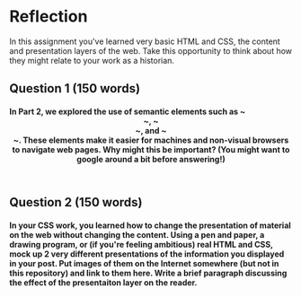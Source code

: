 # Reflection

In this assignment you've learned very basic HTML and CSS, the content and presentation layers of the web. Take this opportunity to think about how they might relate to your work as a historian.

## Question 1 (150 words)
#### In Part 2, we explored the use of semantic elements such as ~<header>~, ~<article>~, and ~<section>~. These elements make it easier for machines and non-visual browsers to navigate web pages. Why might this be important? (You might want to google around a bit before answering!)

## Question 2 (150 words)
#### In your CSS work, you learned how to change the presentation of material on the web without changing the content. Using a pen and paper, a drawing program, or (if you're feeling ambitious) real HTML and CSS, mock up 2 very different presentations of the information you displayed in your post. Put images of them on the Internet somewhere (but not in this repository) and link to them here. Write a brief paragraph discussing the effect of the presentaiton layer on the reader.  

